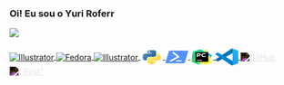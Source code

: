
### Oi! Eu sou o Yuri Roferr

<div>
  <a href="https://github.com/oyuriroferr">
  <img height="150em" src="https://github-readme-stats.vercel.app/api/top-langs/?username=oyuriroferr&layout=compact&langs_count=7&theme=midnight-purple"/>
</div>

<div style="display: inline_block"><br>

  <img align="center" alt="Illustrator" height="30" width="40" src="https://cdn.jsdelivr.net/gh/devicons/devicon@latest/icons/illustrator/illustrator-plain.svg">
  <img align="center" alt="Fedora" height="30" width="40" src="https://cdn.jsdelivr.net/gh/devicons/devicon@latest/icons/fedora/fedora-original.svg">
  <img align="center" alt="Illustrator" height="30" width="40" src="https://cdn.jsdelivr.net/gh/devicons/devicon@latest/icons/photoshop/photoshop-original.svg">
  <img align="center" alt="Python" height="30" width="40" src="https://raw.githubusercontent.com/devicons/devicon/master/icons/python/python-original.svg">
  <img align="center" alt="PowerShell" height="30" width="40" src="https://raw.githubusercontent.com/devicons/devicon/refs/heads/master/icons/powershell/powershell-original.svg">
  <img align="center" alt="PyCharm" height="30" width="40" src="https://raw.githubusercontent.com/devicons/devicon/refs/heads/master/icons/pycharm/pycharm-original.svg">
  <img align="center" alt="vsCODE" height="30" width="40" src="https://raw.githubusercontent.com/devicons/devicon/refs/heads/master/icons/vscode/vscode-original.svg">
  <img align="center" alt="GitHub" height="30" width="40" src="https://cdn.jsdelivr.net/gh/devicons/devicon@latest/icons/github/github-original.svg" style="filter: invert(1);"/>
  <img align="center" alt=¨Rust" height="30" width=40¨ src="https://cdn.jsdelivr.net/gh/devicons/devicon@latest/icons/rust/rust-original.svg" style="filter: invert(1);"/>
  
</div>

